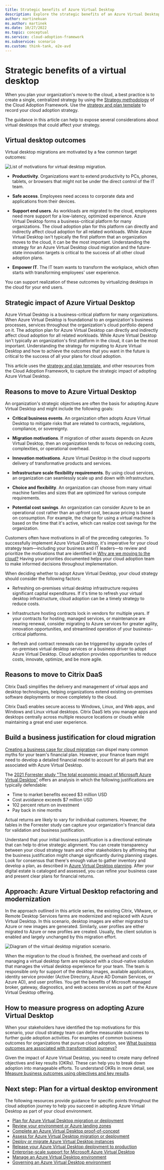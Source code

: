```yaml
---
title: Strategic benefits of Azure Virtual Desktop
description: Explore the strategic benefits of an Azure Virtual Desktop environment.
author: martinekuan
ms.author: martinek
ms.date: 10/27/2022
ms.topic: conceptual
ms.service: cloud-adoption-framework
ms.subservice: scenario
ms.custom: think-tank, e2e-avd
---
```


# Strategic benefits of a virtual desktop

When you plan your organization's move to the cloud, a best practice is to create a single, centralized strategy by using the [Strategy methodology](../../strategy/index.md) of the Cloud Adoption Framework. Use the [strategy and plan template](https://raw.githubusercontent.com/microsoft/CloudAdoptionFramework/master/plan/cloud-adoption-framework-strategy-and-plan-template.docx) to record your cloud adoption strategy.

The guidance in this article can help to expose several considerations about virtual desktops that could affect your strategy.

## Virtual desktop outcomes

Virtual desktop migrations are motivated by a few common target outcomes:

![List of motivations for virtual desktop migration.](../../_images/migrate/wvd/motivations.png)

- **Productivity**. Organizations want to extend productivity to PCs, phones, tablets, or browsers that might not be under the direct control of the IT team.

- **Safe access**. Employees need access to corporate data and applications from their devices.

- **Support end users**. As workloads are migrated to the cloud, employees need more support for a low-latency, optimized experience. Azure Virtual Desktop forms a business-critical platform for many organizations. The cloud adoption plan for this platform can directly and indirectly affect cloud adoption for all related workloads. While Azure Virtual Desktop isn't typically the first platform that an organization moves to the cloud, it can be the most important. Understanding the strategy for an Azure Virtual Desktop cloud migration and the future-state innovation targets is critical to the success of all other cloud adoption plans.

- **Empower IT**. The IT team wants to transform the workplace, which often starts with transforming employees' user experience.

You can support realization of these outcomes by virtualizing desktops in the cloud for your end users.

## Strategic impact of Azure Virtual Desktop

Azure Virtual Desktop is a business-critical platform for many organizations. When Azure Virtual Desktop is foundational to an organization's business processes, services throughout the organization's cloud portfolio depend on it. The adoption plan for Azure Virtual Desktop can directly and indirectly affect cloud adoption for all related workloads. While Azure Virtual Desktop isn't typically an organization's first platform in the cloud, it can be the most important. Understanding the strategy for migrating to Azure Virtual Desktop and how to achieve the outcomes that you want in the future is critical to the success of all your plans for cloud adoption.

This article uses the [strategy and plan template](https://raw.githubusercontent.com/microsoft/CloudAdoptionFramework/master/plan/cloud-adoption-framework-strategy-and-plan-template.docx), and other resources from the Cloud Adoption Framework, to capture the strategic impact of adopting Azure Virtual Desktop.

## Reasons to move to Azure Virtual Desktop

An organization's strategic objectives are often the basis for adopting Azure Virtual Desktop and might include the following goals:

- **Critical business events**. An organization often adopts Azure Virtual Desktop to mitigate risks that are related to contracts, regulations, compliance, or sovereignty.

- **Migration motivations**. If migration of other assets depends on Azure Virtual Desktop, then an organization tends to focus on reducing costs, complexities, or operational overhead.

- **Innovation motivations**. Azure Virtual Desktop in the cloud supports delivery of transformative products and services.

- **Infrastructure scale flexibility requirements**. By using cloud services, an organization can seamlessly scale up and down with infrastructure.

- **Choice and flexibility**. An organization can choose from many virtual machine families and sizes that are optimized for various compute requirements.

- **Potential cost savings**. An organization can consider Azure to be an operational cost rather than an upfront cost, because pricing is based on consumption. For example, the charge for using a virtual machine is based on the time that it's active, which can realize cost savings for the organization.

Customers often have motivations in all of the preceding categories. To successfully implement Azure Virtual Desktop, it's imperative for your cloud strategy team—including your business and IT leaders—to review and prioritize the motivations that are identified in [Why are we moving to the cloud?](../../strategy/motivations.md) Having your priorities documented helps your cloud adoption team to make informed decisions throughout implementation.

When deciding whether to adopt Azure Virtual Desktop, your cloud strategy should consider the following factors:

- Refreshing on-premises virtual desktop infrastructure requires significant capital expenditures. If it's time to refresh your virtual desktop infrastructure, cloud adoption can be a timely strategy to reduce costs.

- Infrastructure hosting contracts lock in vendors for multiple years. If your contracts for hosting, managed services, or maintenance are nearing renewal, consider migrating to Azure services for greater agility, innovation opportunities, and streamlined operation of your business-critical platforms.

- Refresh and contract renewals can be triggered by upgrade cycles of on-premises virtual desktop services or a business driver to adopt Azure Virtual Desktop. Cloud adoption provides opportunities to reduce costs, innovate, optimize, and be more agile.

## Reasons to move to Citrix DaaS

Citrix DaaS simplifies the delivery and management of virtual apps and desktop technologies, helping organizations extend existing on-premises software deployments or move completely to the cloud.

Citrix DaaS enables secure access to Windows, Linux, and Web apps, and Windows and Linux virtual desktops. Citrix DaaS lets you manage apps and desktops centrally across multiple resource locations or clouds while maintaining a great end user experience.

## Build a business justification for cloud migration

[Creating a business case for cloud migration](../../strategy/cloud-migration-business-case.md) can dispel many common myths for your team's financial plan. However, your finance team might need to develop a detailed financial model to account for all parts that are associated with Azure Virtual Desktop.

The [2021 Forrester study "The total economic impact of Microsoft Azure Virtual Desktop"](https://gearup.microsoft.com/download/b10aa03a-3e4e-4245-b97a-fbc88e3b2225) offers an analysis in which the following justifications are typically defendable:

- Time to market benefits exceed $3 million USD
- Cost avoidance exceeds $7 million USD
- 102 percent return on investment
- Pay back in nine months

Actual returns are likely to vary for individual customers. However, the tables in the Forrester study can capture your organization's financial data for validation and business justification.

Understand that your initial business justification is a directional estimate that can help to drive strategic alignment. You can create transparency between your cloud strategy team and other stakeholders by affirming that the business justification might change significantly during planning stages. Look for consensus that there's enough value to gather inventory and develop a plan, as described in [Azure Virtual Desktop planning](./plan.md). After your digital estate is cataloged and assessed, you can refine your business case and present clear plans for financial returns.

## Approach: Azure Virtual Desktop refactoring and modernization

In the approach outlined in this article series, the existing Citrix, VMware, or Remote Desktop Services farms are modernized and replaced with Azure Virtual Desktop. In this scenario, desktop images are either migrated to Azure or new images are generated. Similarly, user profiles are either migrated to Azure or new profiles are created. Usually, the client solution is enabled and largely unchanged by this migration effort.

![Diagram of the virtual desktop migration scenario.](../../_images/migrate/wvd/scenario-solution.png)

When the migration to the cloud is finished, the overhead and costs of managing a virtual desktop farm are replaced with a cloud-native solution that manages the virtual desktop experience for your team. The team is responsible only for support of the desktop images, available applications, identity service provider (Active Directory, Azure AD Domain Services, or Azure AD), and user profiles. You get the benefits of Microsoft managed broker, gateway, diagnostics, and web access services as part of the Azure Virtual Desktop offering.

## How to measure progress on adopting Azure Virtual Desktop

When your stakeholders have identified the top motivations for this scenario, your cloud strategy team can define measurable outcomes to further guide adoption activities. For examples of common business outcomes for organizations that pursue cloud adoption, see [What business outcomes are associated with transformation journeys?](../../strategy/business-outcomes/index.md)

Given the impact of Azure Virtual Desktop, you need to create many defined objectives and key results (OKRs). These can help you to break down adoption into manageable efforts. To understand OKRs in more detail, see [Measure business outcomes using objectives and key results](../../strategy/business-outcomes/okr.md).

## Next step: Plan for a virtual desktop environment

The following resources provide guidance for specific points throughout the cloud adoption journey to help you succeed in adopting Azure Virtual Desktop as part of your cloud environment.

- [Plan for Azure Virtual Desktop migration or deployment](./plan.md)
- [Review your environment or Azure landing zones](./ready.md)
- [Complete an Azure Virtual Desktop proof-of-concept](./proof-of-concept.md)
- [Assess for Azure Virtual Desktop migration or deployment](./migrate-assess.md)
- [Deploy or migrate Azure Virtual Desktop instances](./migrate-deploy.md)
- [Release your Azure Virtual Desktop deployment to production](./migrate-release.md)
- [Enterprise-scale support for Microsoft Azure Virtual Desktop](./enterprise-scale-landing-zone.md)
- [Manage an Azure Virtual Desktop environment](./manage.md)
- [Governing an Azure Virtual Desktop environment](./govern.md)
